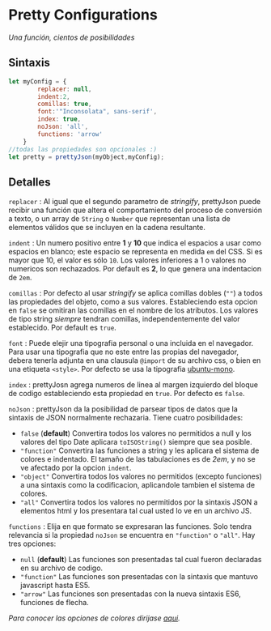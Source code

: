 # Pretty Configurations
_Una función, cientos de posibilidades_

## Sintaxis
~~~javascript
let myConfig = {
		replacer: null,
		indent:2,
		comillas: true,
		font:'"Inconsolata", sans-serif',
		index: true,
		noJson: 'all', 
		functions: 'arrow'
	}
//todas las propiedades son opcionales :)
let pretty = prettyJson(myObject,myConfig);
~~~
## Detalles
`replacer`
: Al igual que el segundo parametro de _stringify_, prettyJson puede recibir una función que altera el comportamiento del proceso de conversión a  texto, o un array de `String` o `Number` que representan una lista de elementos válidos que se incluyen en la cadena resultante.

`indent`
: Un numero positivo entre **1** y **10** que indica el espacios a usar como espacios en blanco; este espacio se representa en medida `em` del CSS. Si es mayor que 10, el valor es sólo `10`. Los valores inferiores a 1 o valores no numericos son rechazados. Por default es **2**, lo que genera una indentacion de `2em`.
 
`comillas` 
: Por defecto al usar _stringify_ se aplica comillas dobles (`""`) a todos las propiedades del objeto, como a sus valores. Estableciendo esta opcion en `false` se omitiran las comillas en el nombre de los atributos. Los valores de tipo string _siempre_ tendran comillas, independentemente del valor establecido. Por default es `true`.
 
 `font`
 : Puede elejir una tipografia personal o una incluida en el navegador. Para usar una tipografia que no este entre las propias del navegador, debera tenerla adjunta en una clausula `@import` de su archivo css, o bien en una etiqueta `<style>`. Por defecto se usa la tipografia [ubuntu-mono](https://fonts.google.com/specimen/Ubuntu+Mono).

`index`
: prettyJosn agrega numeros de linea al margen izquierdo del bloque de codigo estableciendo esta propiedad en `true`. Por defecto es `false`.

 `noJson` 
 : prettyJson da la posibilidad de parsear tipos de datos que la sintaxis de JSON normalmente rechazaria. Tiene cuatro posibilidades:
   * `false` (**default**) Convertira todos los valores no permitidos a null y los valores del tipo Date aplicara `toISOString()` siempre que sea posible.
   * `"function"` Convertira las funciones a string y les aplicara el sistema de colores e indentado. El tamaño de las tabulaciones es de _2em_, y no se ve afectado por la opcion `indent`.
   * `"object"` Convertira todos los valores no permitidos (excepto funciones) a una sintaxis como la codificacion, aplicandole tambien el sistema de colores.
   * `"all"` Convertira todos los valores no permitidos por la sintaxis JSON a elementos html y los presentara tal cual usted lo ve en un archivo JS.

`functions`
: Elija en que formato se expresaran las funciones. Solo tendra relevancia si la propiedad `noJson` se encuentra en `"function"` o `"all"`. Hay tres opciones:
   * `null` (**default**) Las funciones son presentadas tal cual fueron declaradas en su archivo de codigo.
   * `"function"` Las funciones son presentadas con la sintaxis que mantuvo javascript hasta ES5.
   * `"arrow"` Las funciones son presentadas con la nueva sintaxis ES6, funciones de flecha.

_Para conocer las opciones de colores dirijase [aqui](../css/readme.md)._